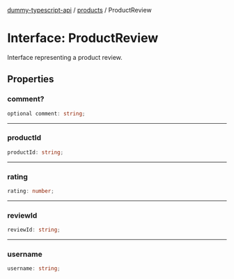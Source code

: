 [dummy-typescript-api](../../index.md) / [products](../index.md) / ProductReview

# Interface: ProductReview

Interface representing a product review.

## Properties

### comment?

```ts
optional comment: string;
```

***

### productId

```ts
productId: string;
```

***

### rating

```ts
rating: number;
```

***

### reviewId

```ts
reviewId: string;
```

***

### username

```ts
username: string;
```
